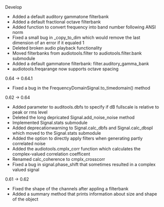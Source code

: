 
Develop
 - Added a default auditory gammatone filterbank
 - Added a default fractional octave filterbank
 - Added function to convert frequency into band number following ANSI norm
 - Fixed a small bug in _copy_to_dim which would remove the last dimension of an error if it equaled 1
 - Deleted broken audio playback functionality
 - Moved filterbanks from audiotools.filter to audiotools.filter.bank submodule
 - Added a default gammatone filterbank: filter.auditory_gamma_bank
 - audiotools.freqarange now supports octave spacing

0.64 -> 0.64.1
 - Fixed a bug in the FrequencyDomainSignal.to_timedomain() method

0.62 -> 0.64
 - Added parameter to auditools.dbfs to specify if dB fullscale is relative to peak or rms level
 - Deleted the long depricated Signal.add_noise_noise method
 - Implemented Signal.stats submodule
 - Added deprecationwarning to Signal.calc_dbfs and Signal.calc_dbspl which
   moved to the Signal.stats submodule
 - Added the option to directly  apply filters when generating partly correlated noise
 - Added the audiotools.cmplx_corr function which calculates the
   complex-valued correlation coefficent
 - Renamed calc_coherence to cmplx_crosscorr
 - Fixed a bug in signal.phase_shift that sometimes resulted in a complex valued signal

0.61 -> 0.62
 - Fixed the shape of the channels after appling a filterbank
 - Added a summary method that prints information about size and shape of the object

